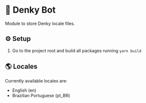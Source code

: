 # 🤖 Denky Bot
Module to store Denky locale files.

## ⚙️ Setup
1. Go to the project root and build all packages running `yarn build`

## 🌎 Locales
Currently available locales are:

- English (en)
- Brazilian Portuguese (pt_BR)
